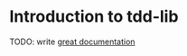 # Introduction to tdd-lib

TODO: write [great documentation](http://jacobian.org/writing/what-to-write/)
